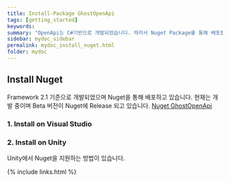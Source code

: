 ```yaml
---
title: Install-Package GhostOpenApi
tags: [getting_started]
keywords:
summary: "OpenApi는 C#기반으로 개발되었습니다. 따라서 Nuget Package를 통해 배포됩니다."
sidebar: mydoc_sidebar
permalink: mydoc_install_nuget.html
folder: mydoc
---
```


## Install Nuget
Framework 2.1 기준으로 개발되었으며 Nuget을 통해 배포하고 있습니다. 
현재는 개발 중이며 Beta 버전이 Nuget에 Release 되고 있습니다.
[Nuget GhostOpenApi](https://www.nuget.org/packages/GhostOpenApi)

### 1. Install on Visual Studio

### 2. Install on Unity
Unity에서 Nuget을 지원하는 방법이 있습니다. 

{% include links.html %}

